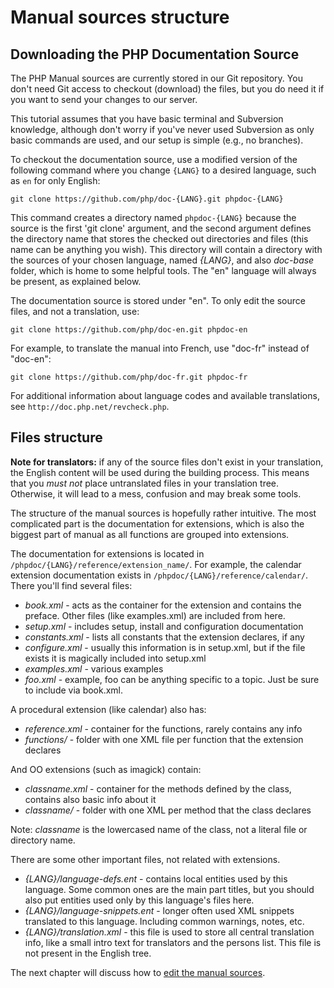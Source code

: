 # Manual sources structure

## Downloading the PHP Documentation Source
The PHP Manual sources are currently stored in our Git repository.
You don't need Git access to checkout (download) the files, but you do need it
if you want to send your changes to our server.

This tutorial assumes that you have basic terminal and Subversion knowledge, although
don't worry if you've never used Subversion as only basic commands are used, and our
setup is simple (e.g., no branches).

To checkout the documentation source, use a modified version of the following command
where you change `{LANG}` to a desired language, such as `en` for only English:

```
git clone https://github.com/php/doc-{LANG}.git phpdoc-{LANG}
```

This command creates a directory named `phpdoc-{LANG}` because the source is
the first 'git clone' argument, and the second argument defines the directory name
that stores the checked out directories and files (this name can be anything you wish).
This directory will contain a directory with the sources of your chosen language,
named *{LANG}*, and also *doc-base* folder, which is home to some helpful tools.
The "en" language will always be present, as explained below.

The documentation source is stored under "en". To only edit the source files, and
not a translation, use:

```
git clone https://github.com/php/doc-en.git phpdoc-en
```

For example, to translate the manual into French, use "doc-fr" instead of "doc-en":

```
git clone https://github.com/php/doc-fr.git phpdoc-fr
```

For additional information about language codes and available translations, see `http://doc.php.net/revcheck.php`.

## Files structure
**Note for translators:** if any of the source files don't exist in your translation, the English content will be used
during the building process. This means that you *must not* place untranslated files in your translation tree. Otherwise,
it will lead to a mess, confusion and may break some tools.

The structure of the manual sources is hopefully rather intuitive. The most
complicated part is the documentation for extensions, which is also the biggest
part of manual as all functions are grouped into extensions.

The documentation for extensions is located in `/phpdoc/{LANG}/reference/extension_name/`.  For example,
the calendar extension documentation exists in  `/phpdoc/{LANG}/reference/calendar/`. There you'll find several files:
- *book.xml* - acts as the container for the extension and contains the preface. Other files (like examples.xml)
are included from here.
- *setup.xml* - includes setup, install and configuration documentation
- *constants.xml* - lists all constants that the extension declares, if any
- *configure.xml* - usually this information is in setup.xml, but if the file exists it is magically
included into setup.xml
- *examples.xml* - various examples
- *foo.xml* - example, foo can be anything specific to a topic. Just be sure to include via book.xml.

A procedural extension (like calendar) also has:
- *reference.xml* - container for the functions, rarely contains any info
- *functions/* - folder with one XML file per function that the extension declares

And OO extensions (such as imagick) contain:
- *classname.xml* - container for the methods defined by the class, contains also basic info about it
- *classname/* - folder with one XML per method that the class declares

Note: *classname* is the lowercased name of the class, not a literal file or directory name.

There are some other important files, not related with extensions.
- *{LANG}/language-defs.ent* - contains local entities used by this language. Some common ones are
  the main part titles, but you should also put entities used only by this language's files here.
- *{LANG}/language-snippets.ent* - longer often used XML snippets translated to this language.
  Including common warnings, notes, etc.
- *{LANG}/translation.xml* - this file is used to store all central translation info, like a small
  intro text for translators and the persons list. This file is not present in the English tree.

The next chapter will discuss how to [edit the manual sources](editing.php).
